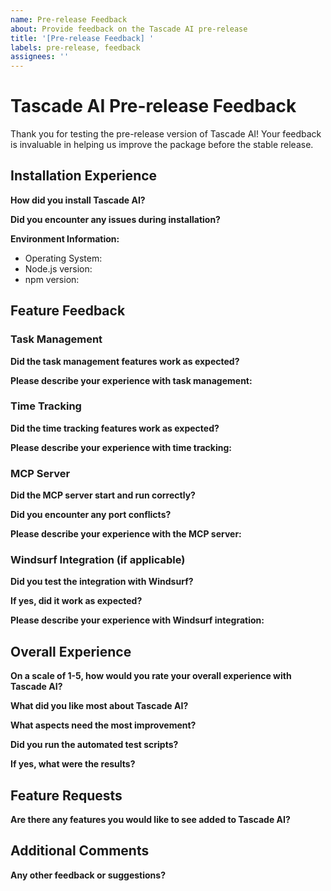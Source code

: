 ```yaml
---
name: Pre-release Feedback
about: Provide feedback on the Tascade AI pre-release
title: '[Pre-release Feedback] '
labels: pre-release, feedback
assignees: ''
---
```


# Tascade AI Pre-release Feedback

Thank you for testing the pre-release version of Tascade AI! Your feedback is invaluable in helping us improve the package before the stable release.

## Installation Experience

**How did you install Tascade AI?**
<!-- e.g., npm install -g tascade-ai, npx tascade-ai, etc. -->

**Did you encounter any issues during installation?**
<!-- Please describe any issues you encountered -->

**Environment Information:**
- Operating System:
- Node.js version:
- npm version:

## Feature Feedback

### Task Management

**Did the task management features work as expected?**
<!-- Yes, everything worked perfectly / Mostly worked with minor issues / Had significant issues / Did not work at all -->

**Please describe your experience with task management:**
<!-- Your comments here -->

### Time Tracking

**Did the time tracking features work as expected?**
<!-- Yes, everything worked perfectly / Mostly worked with minor issues / Had significant issues / Did not work at all -->

**Please describe your experience with time tracking:**
<!-- Your comments here -->

### MCP Server

**Did the MCP server start and run correctly?**
<!-- Yes, everything worked perfectly / Mostly worked with minor issues / Had significant issues / Did not work at all -->

**Did you encounter any port conflicts?**
<!-- No / Yes, but the automatic port selection worked / Yes, and I had to manually specify a different port / Yes, and I couldn't resolve it -->

**Please describe your experience with the MCP server:**
<!-- Your comments here -->

### Windsurf Integration (if applicable)

**Did you test the integration with Windsurf?**
<!-- Yes / No -->

**If yes, did it work as expected?**
<!-- Yes, everything worked perfectly / Mostly worked with minor issues / Had significant issues / Did not work at all -->

**Please describe your experience with Windsurf integration:**
<!-- Your comments here -->

## Overall Experience

**On a scale of 1-5, how would you rate your overall experience with Tascade AI?**
<!-- 5 - Excellent / 4 - Good / 3 - Average / 2 - Below Average / 1 - Poor -->

**What did you like most about Tascade AI?**
<!-- Your comments here -->

**What aspects need the most improvement?**
<!-- Your comments here -->

**Did you run the automated test scripts?**
<!-- Yes, test_all_features.py / Yes, test_windsurf_integration.py / No -->

**If yes, what were the results?**
<!-- Your comments here -->

## Feature Requests

**Are there any features you would like to see added to Tascade AI?**
<!-- Your comments here -->

## Additional Comments

**Any other feedback or suggestions?**
<!-- Your comments here -->
